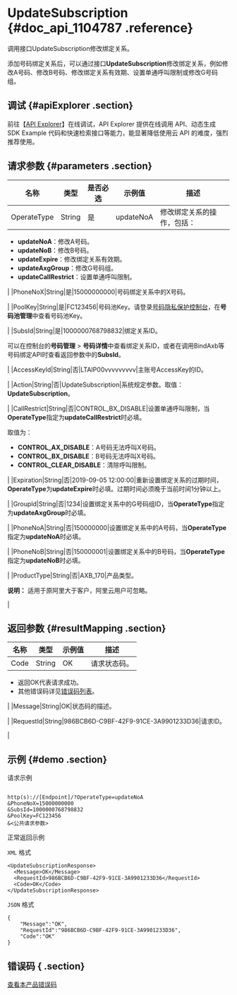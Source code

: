 # UpdateSubscription {#doc_api_1104787 .reference}

调用接口UpdateSubscription修改绑定关系。

添加号码绑定关系后，可以通过接口**UpdateSubscription**修改绑定关系，例如修改A号码、修改B号码、修改绑定关系有效期、设置单通呼叫限制或修改G号码组。

## 调试 {#apiExplorer .section}

前往【[API Explorer](https://api.aliyun.com/#product=Dyplsapi&api=UpdateSubscription)】在线调试，API Explorer 提供在线调用 API、动态生成 SDK Example 代码和快速检索接口等能力，能显著降低使用云 API 的难度，强烈推荐使用。

## 请求参数 {#parameters .section}

|名称|类型|是否必选|示例值|描述|
|--|--|----|---|--|
|OperateType|String|是|updateNoA|修改绑定关系的操作，包括：

 -   **updateNoA**：修改A号码。
-   **updateNoB**：修改B号码。
-   **updateExpire**：修改绑定关系有效期。
-   **updateAxgGroup**：修改G号码组。
-   **updateCallRestrict**：设置单通呼叫限制。

 |
|PhoneNoX|String|是|15000000000|号码绑定关系中的X号码。

 |
|PoolKey|String|是|FC123456|号码池Key。请登录[号码隐私保护控制台](https://dypls.console.aliyun.com/dypls.htm#/account)，在**号码池管理**中查看号码池Key。

 |
|SubsId|String|是|1000000768798832|绑定关系ID。

 可以在控制台的**号码管理** \> **号码详情**中查看绑定关系ID，或者在调用BindAxb等号码绑定API时查看返回参数中的**SubsId**。

 |
|AccessKeyId|String|否|LTAIP00vvvvvvvvv|主账号AccessKey的ID。

 |
|Action|String|否|UpdateSubscription|系统规定参数。取值：**UpdateSubscription**。

 |
|CallRestrict|String|否|CONTROL\_BX\_DISABLE|设置单通呼叫限制，当**OperateType**指定为**updateCallRestrict**时必填。

 取值为：

 -   **CONTROL\_AX\_DISABLE**：A号码无法呼叫X号码。
-   **CONTROL\_BX\_DISABLE**：B号码无法呼叫X号码。
-   **CONTROL\_CLEAR\_DISABLE**：清除呼叫限制。

 |
|Expiration|String|否|2019-09-05 12:00:00|重新设置绑定关系的过期时间，**OperateType**为**updateExpire**时必填。过期时间必须晚于当前时间1分钟以上。

 |
|GroupId|String|否|1234|设置绑定关系中的G号码组ID，当**OperateType**指定为**updateAxgGroup**时必填。

 |
|PhoneNoA|String|否|150000000|设置绑定关系中的A号码，当**OperateType**指定为**updateNoA**时必填。

 |
|PhoneNoB|String|否|150000001|设置绑定关系中的B号码，当**OperateType**指定为**updateNoB**时必填。

 |
|ProductType|String|否|AXB\_170|产品类型。

 **说明：** 适用于原阿里大于客户，阿里云用户可忽略。

 |

## 返回参数 {#resultMapping .section}

|名称|类型|示例值|描述|
|--|--|---|--|
|Code|String|OK|请求状态码。

 -   返回OK代表请求成功。
-   其他错误码详见[错误码列表](~~109196~~)。

 |
|Message|String|OK|状态码的描述。

 |
|RequestId|String|986BCB6D-C9BF-42F9-91CE-3A9901233D36|请求ID。

 |

## 示例 {#demo .section}

请求示例

``` {#request_demo}

http(s)://[Endpoint]/?OperateType=updateNoA
&PhoneNoX=15000000000
&SubsId=1000000768798832
&PoolKey=FC123456
&<公共请求参数>

```

正常返回示例

`XML` 格式

``` {#xml_return_success_demo}
<UpdateSubscriptionResponse>
  <Message>OK</Message>
  <RequestId>986BCB6D-C9BF-42F9-91CE-3A9901233D36</RequestId>
  <Code>OK</Code>
</UpdateSubscriptionResponse>

```

`JSON` 格式

``` {#json_return_success_demo}
{
	"Message":"OK",
	"RequestId":"986BCB6D-C9BF-42F9-91CE-3A9901233D36",
	"Code":"OK"
}
```

## 错误码 { .section}

[查看本产品错误码](https://error-center.aliyun.com/status/product/Dyplsapi)

